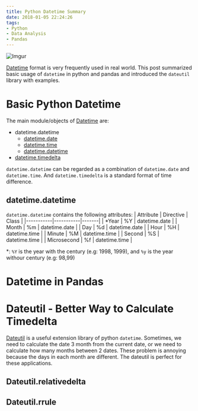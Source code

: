 ```yaml
---
title: Python Datetime Summary
date: 2018-01-05 22:24:26
tags:
- Python
- Data Analysis
- Pandas
---
```

![Imgur](https://i.imgur.com/96bnqVr.png)

[Datetime](https://docs.python.org/3/library/datetime.html) format is very frequently used in real world. This post summarized basic usage of `datetime` in python and pandas and introduced the `dateutil` library with examples.
<!--more-->
# Basic Python Datetime
The main module/objects of [Datetime](https://docs.python.org/3/library/datetime.html)
are:
- datetime.datetime
    + [datetime.date](https://docs.python.org/3/library/datetime.html#datetime.date)
    + [datetime.time](https://docs.python.org/3/library/datetime.html#datetime.time)
    + [datetime.datetime](https://docs.python.org/3/library/datetime.html#datetime.datetime)
- [datetime.timedelta](https://docs.python.org/3/library/datetime.html#datetime.timedelta)

`datetime.datetime` can be regarded as a combination of `datetime.date` and `datetime.time`. And `datetime.timedelta` is a standard format of time difference. 

## datetime.datetime
`datetime.datetime` contains the following attributes: 
| Attribute | Directive | Class |
|-----------|-----------|-------|
|     *Year    |    %Y       |    datetime.date   |
|      Month     |    %m       |    datetime.date   |
|      Day     |     %d      |   datetime.date    |
|     Hour      |    %H       |    datetime.time   |
|      Minute     |    %M       |    datetime.time  |
|      Second     |     %S      |   datetime.time    |
|      Microsecond     |    %f       |    datetime.time  |

*: `%Y` is the year with the century (e.g: 1998, 1999), and `%y` is the year withour century (e.g: 98,99)



# Datetime in Pandas



# Dateutil - Better Way to Calculate Timedelta 
[Dateutil](https://dateutil.readthedocs.io/en/stable/) is a useful extension library of python `datetime`. Sometimes, we need to calculate the date 3 month from the current date, or we need to calculate how many months between 2 dates. These problem is annoying because the days in each month are different. The dateutil is perfect for these applications.
## Dateutil.relativedelta

## Dateutil.rrule

